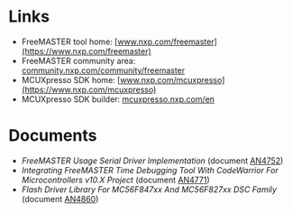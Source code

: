 # Links
- FreeMASTER tool home: [www.nxp.com/freemaster](https://www.nxp.com/freemaster)
- FreeMASTER community area: [community.nxp.com/community/freemaster](https://community.nxp.com/community/freemaster)
- MCUXpresso SDK home: [www.nxp.com/mcuxpresso](https://www.nxp.com/mcuxpresso)
- MCUXpresso SDK builder: [mcuxpresso.nxp.com/en](https://mcuxpresso.nxp.com/en)

# Documents

- *FreeMASTER Usage Serial Driver Implementation* (document [AN4752](http://www.nxp.com/doc/AN4752))
- *Integrating FreeMASTER Time Debugging Tool With CodeWarrior For Microcontrollers v10.X Project* (document [AN4771](http://www.nxp.com/doc/AN4771))
- *Flash Driver Library For MC56F847xx And MC56F827xx DSC Family* (document [AN4860](http://www.nxp.com/doc/AN4860))

